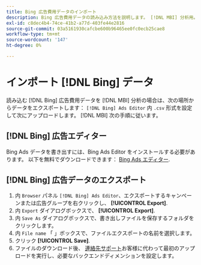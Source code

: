 ```yaml
---
title: Bing 広告費用データのインポート
description: Bing 広告費用データの読み込み方法を説明します。 [!DNL MBI] 分析用。
exl-id: c8dec4b4-74ce-41b2-a77d-403fe44e2816
source-git-commit: 03a5161930cafcbe600b96465ee0fc0ecb25cae8
workflow-type: tm+mt
source-wordcount: '147'
ht-degree: 0%

---
```


# インポート [!DNL Bing] データ

読み込む [!DNL Bing] 広告費用データを [!DNL MBI] 分析の場合は、次の場所からデータをエクスポートします： `[!DNL Bing] Ads Editor` 内 `.csv` 形式を設定して次にアップロードします。 [!DNL MBI] 次の手順に従います。

## [!DNL Bing] 広告エディター

Bing Ads データを書き出すには、Bing Ads Editor をインストールする必要があります。 以下を無料でダウンロードできます： [Bing Ads エディター](https://advertise.bingads.microsoft.com/en-us/bingads-editor).

## [!DNL Bing] 広告データのエクスポート

1. 内 `Browser` パネル `[!DNL Bing] Ads Editor`、エクスポートするキャンペーンまたは広告グループを右クリックし、 **[!UICONTROL Export]**.
1. 内 `Export` ダイアログボックスで、 **[!UICONTROL Export]**.
1. 内 `Save As` ダイアログボックスで、書き出しファイルを保存するフォルダをクリックします。
1. 内 `File name` 「 」ボックスで、ファイルエクスポートの名前を選択します。
1. クリック **[!UICONTROL Save]**.
1. ファイルのダウンロード後、  [連絡先サポート](../../../guide-overview.md)お客様に代わって最初のアップロードを実行し、必要なバックエンドディメンションを設定します。
